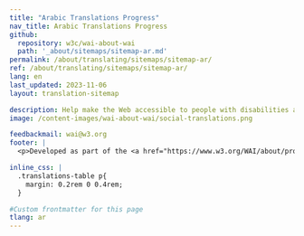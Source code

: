 ```yaml
---
title: "Arabic Translations Progress"
nav_title: Arabic Translations Progress
github:
  repository: w3c/wai-about-wai
  path: '_about/sitemaps/sitemap-ar.md'
permalink: /about/translating/sitemaps/sitemap-ar/
ref: /about/translating/sitemaps/sitemap-ar/
lang: en
last_updated: 2023-11-06
layout: translation-sitemap

description: Help make the Web accessible to people with disabilities around the world. We appreciate your contributions to translating W3C WAI accessibility resources.
image: /content-images/wai-about-wai/social-translations.png

feedbackmail: wai@w3.org
footer: |
  <p>Developed as part of the <a href="https://www.w3.org/WAI/about/projects/wai-coop/">WAI-CooP project</a>, co-funded by the European Commission.</p>

inline_css: |
  .translations-table p{
    margin: 0.2rem 0 0.4rem;
  }

#Custom frontmatter for this page
tlang: ar
---
```

